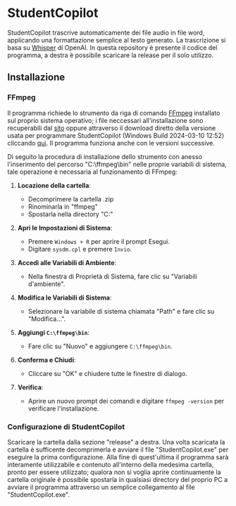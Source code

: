 # StudentCopilot
StudentCopilot trascrive automaticamente dei file audio in file word, applicando una formattazione semplice al testo generato. La trascrizione si basa su 
[Whisper](https://github.com/openai/whisper?tab=readme-ov-file) di OpenAI.
In questa repository è presente il codice del programma, a destra è possibile scaricare la release per il solo utilizzo. 
## Installazione
### FFmpeg
Il programma richiede lo strumento da riga di comando [FFmpeg](https://ffmpeg.org/download.html#build-windows) installato sul proprio sistema operativo; i file neccessari all'installazione sono recuperabili dal [sito](https://ffmpeg.org/download.html#build-windows) oppure attraverso il download diretto della versione usata per programmare StudentCopilot (Windows Build 2024-03-10 12:52) cliccando [qui](https://github.com/BtbN/FFmpeg-Builds/releases/download/latest/ffmpeg-master-latest-win64-gpl-shared.zip). Il programma funziona anche con le versioni successive.

Di seguito la procedura di installazione dello strumento con anesso l'inserimento del percorso "C:\ffmpeg\bin" nelle proprie variabili di sistema, tale operazione è necessaria al funzionamento di FFmpeg:
1. **Locazione della cartella**:
   - Decomprimere la cartella .zip
   - Rinominarla in "ffmpeg"
   - Spostarla nella directory "C:\"

2. **Apri le Impostazioni di Sistema**:
   - Premere `Windows + R` per aprire il prompt Esegui.
   - Digitare `sysdm.cpl` e premere `Invio`.

3. **Accedi alle Variabili di Ambiente**:
   - Nella finestra di Proprietà di Sistema, fare clic su "Variabili d'ambiente".

4. **Modifica le Variabili di Sistema**:
   - Selezionare la variabile di sistema chiamata "Path" e fare clic su "Modifica...".

5. **Aggiungi `C:\ffmpeg\bin`**:
   - Fare clic su "Nuovo" e aggiungere `C:\ffmpeg\bin`.

6. **Conferma e Chiudi**:
   - Cliccare su "OK" e chiudere tutte le finestre di dialogo.

7. **Verifica**:
   - Aprire un nuovo prompt dei comandi e digitare `ffmpeg -version` per verificare l'installazione.

### Configurazione di StudentCopilot

Scaricare la cartella dalla sezione "release" a destra. Una volta scaricata la cartella è sufficente decomprimerla e avviare il file "StudentCopilot.exe" per eseguire la prima configurazione. Alla fine di quest'ultima il programma sarà interamente utilizzabile e contenuto all'interno della medesima cartella, pronto per essere utilizzato; qualora non si voglia aprire continuamente la cartella originale è possibile spostarla in qualsiasi directory del proprio PC a avviare il programma attraverso un semplice collegamento al file "StudentCopilot.exe".
